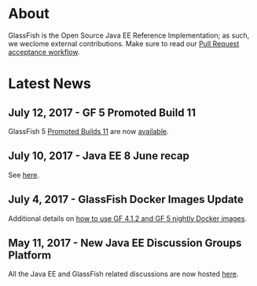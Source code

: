 # About

GlassFish is the Open Source Java EE Reference Implementation; as such, we weclome external contributions. Make sure to read our [Pull Request acceptance workflow](pr_workflow).

# Latest News

## July 12, 2017 - GF 5 Promoted Build 11 ##

GlassFish 5 [Promoted Builds 11](https://github.com/javaee/glassfish/releases/tag/5.0-b11) are now [available](http://download.oracle.com/glassfish/5.0/promoted/index.html).

## July 10, 2017 - Java EE 8 June recap

See [here](https://blogs.oracle.com/theaquarium/java-ee-8-june-recap).

## July 4, 2017 - GlassFish Docker Images Update

Additional details on [how to use GF 4.1.2 and GF 5 nightly Docker images](https://blogs.oracle.com/theaquarium/glassfish-docker-images-–-update).

## May 11, 2017 - New Java EE Discussion Groups Platform ##

All the Java EE and GlassFish related discussions are now hosted [here](https://javaee.groups.io/g/javaee).

